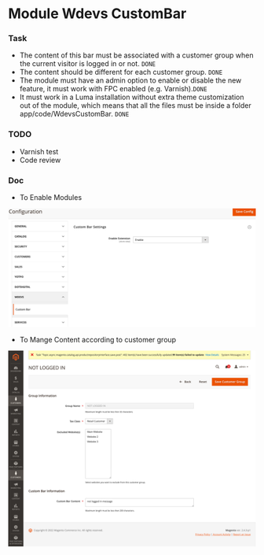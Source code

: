 #  Module Wdevs CustomBar

### Task
* The content of this bar must be associated with a customer group when the current visitor is logged in or not. `DONE`
* The content should be different for each customer group. `DONE`
* The module must have an admin option to enable or disable the new feature, it must work with FPC enabled (e.g. Varnish).`DONE`
* It must work in a Luma installation without extra theme customization out of the module, which means that all the files must be inside a folder app/code/WdevsCustomBar. `DONE`

### TODO
* Varnish test
* Code review


### Doc

* To Enable Modules

<img src="doc/Configuration_Settings_Stores_ Magento_Admin.png" >


* To Mange Content according to customer group

<img src="doc/Customer_Groups_Customers_Magento_Admin.png" >
